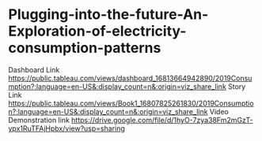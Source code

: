 # Plugging-into-the-future-An-Exploration-of-electricity-consumption-patterns
Dashboard Link https://public.tableau.com/views/dashboard_16813664942890/2019Consumption?:language=en-US&:display_count=n&:origin=viz_share_link
Story Link https://public.tableau.com/views/Book1_16807825261830/2019Consumption?:language=en-US&:display_count=n&:origin=viz_share_link
Video Demonstration link https://drive.google.com/file/d/1hyO-7zya38Fm2mGzT-ypx1RuTFAjHpbx/view?usp=sharing
